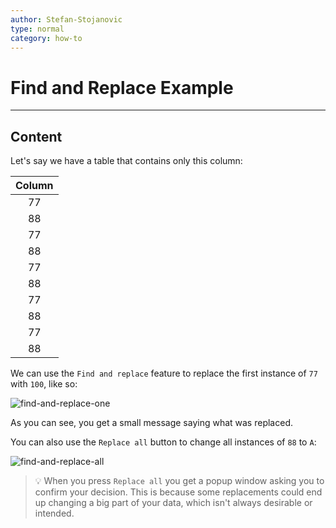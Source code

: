 ```yaml
---
author: Stefan-Stojanovic
type: normal
category: how-to
---
```


# Find and Replace Example


---

## Content

Let's say we have a table that contains only this column:

| Column |
| :----: |
|   77   |
|   88   |
|   77   |
|   88   |
|   77   |
|   88   |
|   77   |
|   88   |
|   77   |
|   88   |

We can use the `Find and replace` feature to replace the first instance of `77` with `100`, like so:

![find-and-replace-one](https://img.enkipro.com/5b9745748cd7f1708f56addd76d7a4e4.png)

As you can see, you get a small message saying what was replaced.

You can also use the `Replace all` button to change all instances of `88` to `A`:

![find-and-replace-all](https://img.enkipro.com/51e09ad5093527daf14f2834b3e2b322.png)

> 💡 When you press `Replace all` you get a popup window asking you to confirm your decision. This is because some replacements could end up changing a big part of your data, which isn't always desirable or intended.
 
 